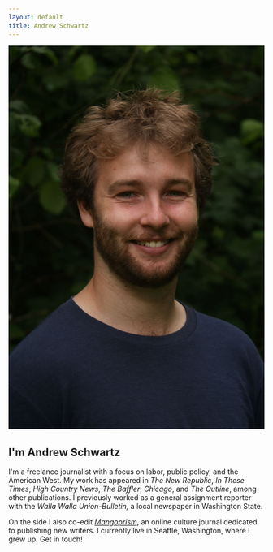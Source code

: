 ```yaml
---
layout: default
title: Andrew Schwartz
---
```


![mainImage](/images/headshot_medium.jpg)

## I'm Andrew Schwartz
I'm a freelance journalist with a focus on labor, public policy, and the American West. My work has appeared in *The New Republic*, *In These Times*, *High Country News*, *The Baffler*, *Chicago*, and *The Outline*, among other publications. I previously worked as a general assignment reporter with the *Walla Walla Union-Bulletin,* a local newspaper in Washington State.

On the side I also co-edit *[Mangoprism](https://mangoprism.com/)*, an online culture journal dedicated to publishing new writers. I currently live in Seattle, Washington, where I grew up. Get in touch!
